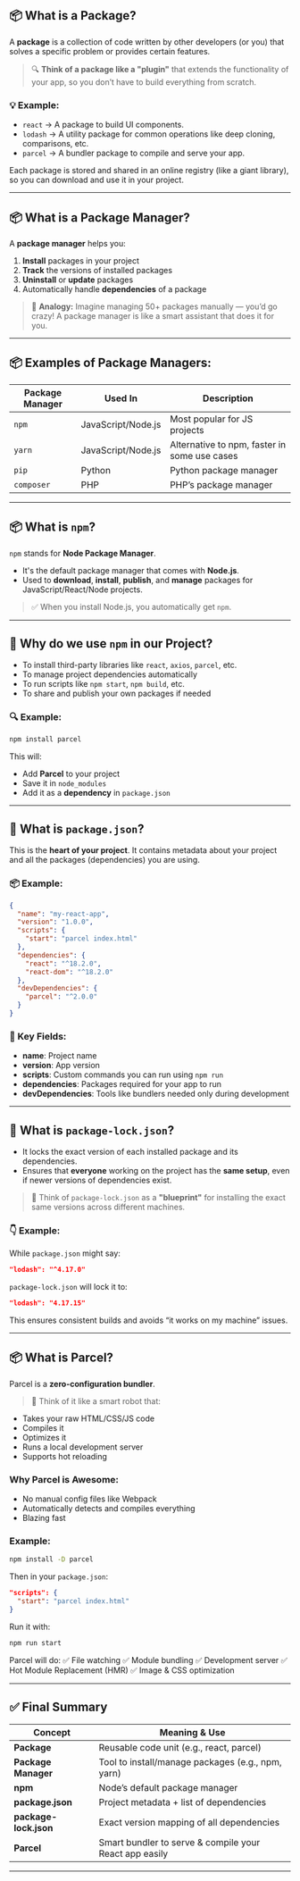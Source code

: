 
## 📦 What is a **Package**?

A **package** is a collection of code written by other developers (or you) that solves a specific problem or provides certain features.

> 🔍 **Think of a package like a "plugin"** that extends the functionality of your app, so you don’t have to build everything from scratch.

### 💡 Example:

* `react` → A package to build UI components.
* `lodash` → A utility package for common operations like deep cloning, comparisons, etc.
* `parcel` → A bundler package to compile and serve your app.

Each package is stored and shared in an online registry (like a giant library), so you can download and use it in your project.

---

## 📦 What is a **Package Manager**?

A **package manager** helps you:

1. **Install** packages in your project
2. **Track** the versions of installed packages
3. **Uninstall** or **update** packages
4. Automatically handle **dependencies** of a package

> 🧠 **Analogy:** Imagine managing 50+ packages manually — you’d go crazy! A package manager is like a smart assistant that does it for you.

---

## 📦 Examples of Package Managers:

| Package Manager | Used In            | Description                                  |
| --------------- | ------------------ | -------------------------------------------- |
| `npm`           | JavaScript/Node.js | Most popular for JS projects                 |
| `yarn`          | JavaScript/Node.js | Alternative to npm, faster in some use cases |
| `pip`           | Python             | Python package manager                       |
| `composer`      | PHP                | PHP’s package manager                        |

---

## 📦 What is `npm`?

`npm` stands for **Node Package Manager**.

* It's the default package manager that comes with **Node.js**.
* Used to **download**, **install**, **publish**, and **manage** packages for JavaScript/React/Node projects.

> ✅ When you install Node.js, you automatically get `npm`.

---

## 🚀 Why do we use `npm` in our Project?

* To install third-party libraries like `react`, `axios`, `parcel`, etc.
* To manage project dependencies automatically
* To run scripts like `npm start`, `npm build`, etc.
* To share and publish your own packages if needed

### 🔍 Example:

```bash
npm install parcel
```

This will:

* Add **Parcel** to your project
* Save it in `node_modules`
* Add it as a **dependency** in `package.json`

---

## 🧾 What is `package.json`?

This is the **heart of your project**. It contains metadata about your project and all the packages (dependencies) you are using.

### 📦 Example:

```json
{
  "name": "my-react-app",
  "version": "1.0.0",
  "scripts": {
    "start": "parcel index.html"
  },
  "dependencies": {
    "react": "^18.2.0",
    "react-dom": "^18.2.0"
  },
  "devDependencies": {
    "parcel": "^2.0.0"
  }
}
```

### 📌 Key Fields:

* **name**: Project name
* **version**: App version
* **scripts**: Custom commands you can run using `npm run`
* **dependencies**: Packages required for your app to run
* **devDependencies**: Tools like bundlers needed only during development

---

## 🧾 What is `package-lock.json`?

* It locks the exact version of each installed package and its dependencies.
* Ensures that **everyone** working on the project has the **same setup**, even if newer versions of dependencies exist.

> 📌 Think of `package-lock.json` as a **"blueprint"** for installing the exact same versions across different machines.

### 👇 Example:

While `package.json` might say:

```json
"lodash": "^4.17.0"
```

`package-lock.json` will lock it to:

```json
"lodash": "4.17.15"
```

This ensures consistent builds and avoids “it works on my machine” issues.

---

## 📦 What is Parcel?

Parcel is a **zero-configuration bundler**.

> 🧠 Think of it like a smart robot that:

* Takes your raw HTML/CSS/JS code
* Compiles it
* Optimizes it
* Runs a local development server
* Supports hot reloading

### Why Parcel is Awesome:

* No manual config files like Webpack
* Automatically detects and compiles everything
* Blazing fast

### Example:

```bash
npm install -D parcel
```

Then in your `package.json`:

```json
"scripts": {
  "start": "parcel index.html"
}
```

Run it with:

```bash
npm run start
```

Parcel will do:
✅ File watching
✅ Module bundling
✅ Development server
✅ Hot Module Replacement (HMR)
✅ Image & CSS optimization

---

## ✅ Final Summary

| Concept               | Meaning & Use                                          |
| --------------------- | ------------------------------------------------------ |
| **Package**           | Reusable code unit (e.g., react, parcel)               |
| **Package Manager**   | Tool to install/manage packages (e.g., npm, yarn)      |
| **npm**               | Node’s default package manager                         |
| **package.json**      | Project metadata + list of dependencies                |
| **package-lock.json** | Exact version mapping of all dependencies              |
| **Parcel**            | Smart bundler to serve & compile your React app easily |

---